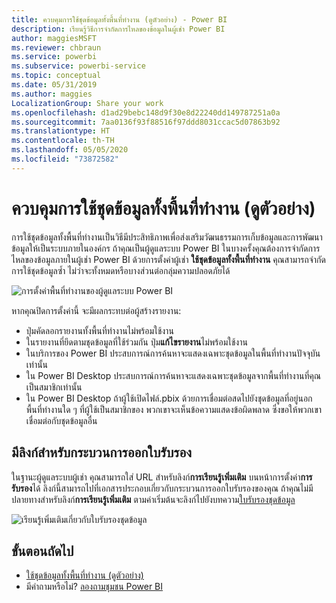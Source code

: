 ```yaml
---
title: ควบคุมการใช้ชุดข้อมูลทั้งพื้นที่ทำงาน (ดูตัวอย่าง) - Power BI
description: เรียนรู้วิธีการจำกัดการไหลของข้อมูลในผู้เช่า Power BI
author: maggiesMSFT
ms.reviewer: chbraun
ms.service: powerbi
ms.subservice: powerbi-service
ms.topic: conceptual
ms.date: 05/31/2019
ms.author: maggies
LocalizationGroup: Share your work
ms.openlocfilehash: d1ad29bebc148d9f30e8d22240dd149787251a0a
ms.sourcegitcommit: 7aa0136f93f88516f97ddd8031ccac5d07863b92
ms.translationtype: HT
ms.contentlocale: th-TH
ms.lasthandoff: 05/05/2020
ms.locfileid: "73872582"
---
```

# <a name="control-the-use-of-datasets-across-workspaces-preview"></a>ควบคุมการใช้ชุดข้อมูลทั้งพื้นที่ทำงาน (ดูตัวอย่าง)

การใช้ชุดข้อมูลทั้งพื้นที่ทำงานเป็นวิธีมีประสิทธิภาพเพื่อส่งเสริมวัฒนธรรมการเก็บข้อมูลและการพัฒนาข้อมูลให้เป็นระบบภายในองค์กร ถ้าคุณเป็นผู้ดูแลระบบ Power BI ในบางครั้งคุณต้องการจำกัดการไหลของข้อมูลภายในผู้เช่า Power BI ด้วยการตั้งค่าผู้เช่า **ใช้ชุดข้อมูลทั้งพื้นที่ทำงาน** คุณสามารถจำกัดการใช้ชุดข้อมูลซ้ำ ไม่ว่าจะทั้งหมดหรือบางส่วนต่อกลุ่มความปลอดภัยได้

![การตั้งค่าพื้นที่ทำงานของผู้ดูแลระบบ Power BI](media/service-datasets-admin-across-workspaces/power-bi-admin-workspace-settings.png)

หากคุณปิดการตั้งค่านี้ จะมีผลกระทบต่อผู้สร้างรายงาน:

- ปุ่มคัดลอกรายงานทั้งพื้นที่ทำงานไม่พร้อมใช้งาน 
- ในรายงานที่ยึดตามชุดข้อมูลที่ใช้ร่วมกัน ปุ่ม**แก้ไขรายงาน**ไม่พร้อมใช้งาน
- ในบริการของ Power BI ประสบการณ์การค้นหาจะแสดงเฉพาะชุดข้อมูลในพื้นที่ทำงานปัจจุบันเท่านั้น
- ใน Power BI Desktop ประสบการณ์การค้นหาจะแสดงเฉพาะชุดข้อมูลจากพื้นที่ทำงานที่คุณเป็นสมาชิกเท่านั้น
- ใน Power BI Desktop ถ้าผู้ใช้เปิดไฟล์.pbix ด้วยการเชื่อมต่อสดไปยังชุดข้อมูลที่อยู่นอกพื้นที่ทำงานใด ๆ ที่ผู้ใช้เป็นสมาชิกของ พวกเขาจะเห็นข้อความแสดงข้อผิดพลาด ซึ่งขอให้พวกเขาเชื่อมต่อกับชุดข้อมูลอื่น

## <a name="provide-a-link-for-the-certification-process"></a>มีลิงก์สำหรับกระบวนการออกใบรับรอง

ในฐานะผู้ดูแลระบบผู้เช่า คุณสามารถใส่ URL สำหรับลิงก์**การเรียนรู้เพิ่มเติม** บนหน้าการตั้งค่า**การรับรอง**ได้  ลิงก์นี้สามารถไปที่เอกสารประกอบเกี่ยวกับกระบวนการออกใบรับรองของคุณ ถ้าคุณไม่มีปลายทางสำหรับลิงก์**การเรียนรู้เพิ่มเติม** ตามค่าเริ่มต้นจะลิงก์ไปยังบทความ[ใบรับรองชุดข้อมูล](service-datasets-certify.md)

![เรียนรู้เพิ่มเติมเกี่ยวกับใบรับรองชุดข้อมูล](media/service-datasets-certify-promote/power-bi-dataset-learn-more-certification.png)

## <a name="next-steps"></a>ขั้นตอนถัดไป

- [ใช้ชุดข้อมูลทั้งพื้นที่ทำงาน (ดูตัวอย่าง)](service-datasets-across-workspaces.md)
- มีคำถามหรือไม่? [ลองถามชุมชน Power BI](https://community.powerbi.com/)
